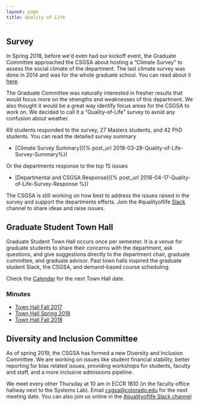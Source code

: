 ```yaml
---
layout: page
title: Quality of Life
---
```


## Survey
 
In Spring 2018, before we'd even had our kickoff event, the Graduate Committee approached the CSGSA about hosting a “Climate Survey” to assess the social climate of the department. The last climate survey was done in 2014 and was for the whole graduate school. You can read about it [here](https://www.colorado.edu/oda/institutional-research/surveys/social-climate-surveys/graduate-student-social-climate-survey). 

The Graduate Committee was naturally interested in fresher results that would focus more on the strengths and weaknesses of this department.  We also thought it would be a great way identify focus areas for the CSGSA to work on.  We decided to call it a “Quality-of-Life” survey to avoid any confusion about weather.

69 students responded to the survey, 27 Masters students, and 42 PhD students. You can read the detailed survey summary 

- [Climate Survey Summary]({% post_url 2018-03-28-Quality-of-Life-Survey-Summary%})

Or the departments response to the top 15 issues

- [Departmental and CSGSA Response]({% post_url 2018-04-17-Quality-of-Life-Survey-Response %})

The CSGSA is still working on how best to address the issues raised in the survey and support the departments efforts. Join the #qualityoflife [Slack](https://boulder-cs-grads.slack.com/) channel to share ideas and raise issues.

## Graduate Student Town Hall

Graduate Student Town Hall occurs once per semester. It is a venue for graduate students to share their concerns with the department, ask questions, and give suggestions directly to the department chair, graduate committee, and graduate advisor. Past town halls inspired the graduate student Slack, the CSGSA, and demand-based course scheduling.

Check the [Calendar](calendar.bouldercsgrads.org) for the next Town Hall date.

### Minutes 

- [Town Hall Fall 2017](2018/04/09/Graduate-Student-Town-Hall-2017-Summary-and-Outcomes.html)
- [Town Hall Spring 2018](2018/10/01/Town-Hall-Minutes-Spring-2018.html)
- [Town Hall Fall 2018](2018/10/25/Town-Hall-Minutes-Fall-2018.html)

## Diversity and Inclusion Committee

As of spring 2019, the CSGSA has formed a new Diversity and Inclusion Committee. We are working on issues like student financial stability, better reporting for bias related issues, providing workshops for students, faculty and staff, and a more inclusive admissions pipeline. 

We meet every other Thursday at 10 am in ECCR 1B10 (in the faculty office hallway next to the Systems Lab). Email csgsa@colorado.edu for the next meeting date. You can also join us online in the [#qualityoflife Slack channel](https://boulder-cs-grads.slack.com/#qualityoflife)